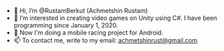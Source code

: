 - 👋 Hi, I’m @RustamBerkut (Achmetshin Rustam)
- 👀 I’m interested in creating video games on Unity using C#. I have been programming since January 1, 2020.
- 🌱 Now I'm doing a mobile racing project for Android.
- 📫 To contact me, write to my email: achmetshinrust@gmail.com

<!---
RustamBerkut/RustamBerkut is a ✨ special ✨ repository because its `README.md` (this file) appears on your GitHub profile.
You can click the Preview link to take a look at your changes.
--->
